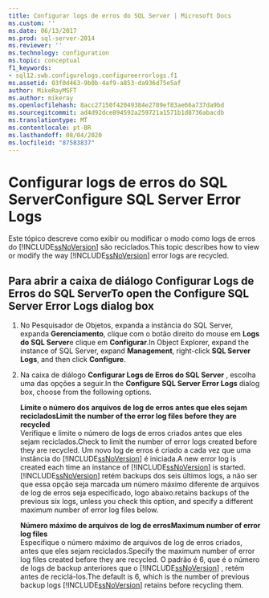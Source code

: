 ```yaml
---
title: Configurar logs de erros do SQL Server | Microsoft Docs
ms.custom: ''
ms.date: 06/13/2017
ms.prod: sql-server-2014
ms.reviewer: ''
ms.technology: configuration
ms.topic: conceptual
f1_keywords:
- sql12.swb.configurelogs.configureerrorlogs.f1
ms.assetid: 03f0d463-9b0b-4af9-a853-da936d75e5af
author: MikeRayMSFT
ms.author: mikeray
ms.openlocfilehash: 8acc27150f42049384e2789ef83ae66a737da9bd
ms.sourcegitcommit: ad4d92dce894592a259721a1571b1d8736abacdb
ms.translationtype: MT
ms.contentlocale: pt-BR
ms.lasthandoff: 08/04/2020
ms.locfileid: "87583837"
---
```

# <a name="configure-sql-server-error-logs"></a><span data-ttu-id="a8a54-102">Configurar logs de erros do SQL Server</span><span class="sxs-lookup"><span data-stu-id="a8a54-102">Configure SQL Server Error Logs</span></span>
  <span data-ttu-id="a8a54-103">Este tópico descreve como exibir ou modificar o modo como logs de erros do [!INCLUDE[ssNoVersion](../../includes/ssnoversion-md.md)] são reciclados.</span><span class="sxs-lookup"><span data-stu-id="a8a54-103">This topic describes how to view or modify the way [!INCLUDE[ssNoVersion](../../includes/ssnoversion-md.md)] error logs are recycled.</span></span>  
  
## <a name="to-open-the-configure-sql-server-error-logs-dialog-box"></a><span data-ttu-id="a8a54-104">Para abrir a caixa de diálogo Configurar Logs de Erros do SQL Server</span><span class="sxs-lookup"><span data-stu-id="a8a54-104">To open the Configure SQL Server Error Logs dialog box</span></span>  
  
1.  <span data-ttu-id="a8a54-105">No Pesquisador de Objetos, expanda a instância do SQL Server, expanda **Gerenciamento**, clique com o botão direito do mouse em **Logs do SQL Server**e clique em **Configurar**.</span><span class="sxs-lookup"><span data-stu-id="a8a54-105">In Object Explorer, expand the instance of SQL Server, expand **Management**, right-click **SQL Server Logs**, and then click **Configure**.</span></span>  
  
2.  <span data-ttu-id="a8a54-106">Na caixa de diálogo **Configurar Logs de Erros do SQL Server** , escolha uma das opções a seguir.</span><span class="sxs-lookup"><span data-stu-id="a8a54-106">In the **Configure SQL Server Error Logs** dialog box, choose from the following options.</span></span>  
  
     <span data-ttu-id="a8a54-107">**Limite o número dos arquivos de log de erros antes que eles sejam reciclados**</span><span class="sxs-lookup"><span data-stu-id="a8a54-107">**Limit the number of the error log files before they are recycled**</span></span>  
     <span data-ttu-id="a8a54-108">Verifique e limite o número de logs de erros criados antes que eles sejam reciclados.</span><span class="sxs-lookup"><span data-stu-id="a8a54-108">Check to limit the number of error logs created before they are recycled.</span></span> <span data-ttu-id="a8a54-109">Um novo log de erros é criado a cada vez que uma instância do [!INCLUDE[ssNoVersion](../../includes/ssnoversion-md.md)] é iniciada.</span><span class="sxs-lookup"><span data-stu-id="a8a54-109">A new error log is created each time an instance of [!INCLUDE[ssNoVersion](../../includes/ssnoversion-md.md)] is started.</span></span> [!INCLUDE[ssNoVersion](../../includes/ssnoversion-md.md)] <span data-ttu-id="a8a54-110">retém backups dos seis últimos logs, a não ser que essa opção seja marcada um número máximo diferente de arquivos de log de erros seja especificado, logo abaixo.</span><span class="sxs-lookup"><span data-stu-id="a8a54-110">retains backups of the previous six logs, unless you check this option, and specify a different maximum number of error log files below.</span></span>  
  
     <span data-ttu-id="a8a54-111">**Número máximo de arquivos de log de erros**</span><span class="sxs-lookup"><span data-stu-id="a8a54-111">**Maximum number of error log files**</span></span>  
     <span data-ttu-id="a8a54-112">Especifique o número máximo de arquivos de log de erros criados, antes que eles sejam reciclados.</span><span class="sxs-lookup"><span data-stu-id="a8a54-112">Specify the maximum number of error log files created before they are recycled.</span></span> <span data-ttu-id="a8a54-113">O padrão é 6, que é o número de logs de backup anteriores que o [!INCLUDE[ssNoVersion](../../includes/ssnoversion-md.md)] , retém antes de reciclá-los.</span><span class="sxs-lookup"><span data-stu-id="a8a54-113">The default is 6, which is the number of previous backup logs [!INCLUDE[ssNoVersion](../../includes/ssnoversion-md.md)] retains before recycling them.</span></span>  
  
  
